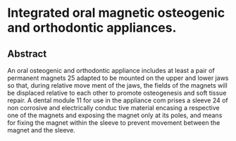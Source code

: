 # Integrated oral magnetic osteogenic and orthodontic appliances.

## Abstract
An oral osteogenic and orthodontic appliance includes at least a pair of permanent magnets 25 adapted to be mounted on the upper and lower jaws so that, during relative move ment of the jaws, the fields of the magnets will be displaced relative to each other to promote osteogenesis and soft tissue repair. A dental module 11 for use in the appliance com prises a sleeve 24 of non corrosive and electrically conduc tive material encasing a respective one of the magnets and exposing the magnet only at its poles, and means for fixing the magnet within the sleeve to prevent movement between the magnet and the sleeve.